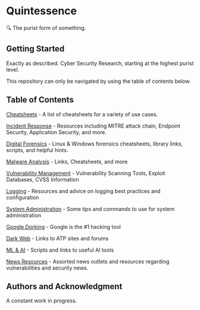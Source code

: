 # Quintessence

🔍 The purist form of something.

## Getting Started

Exactly as described. Cyber Security Research, starting at the highest purist level. 

This repository can only be navigated by using the table of contents below. 

## Table of Contents

[Cheatsheets]() - A list of cheatsheets for a variety of use cases.

[Incident Response]() - Resources including MITRE attack chain, Endpoint Security, Application Security, and more. 

[Digital Forensics]() - Linux & Windows forensics cheatsheets, library links, scripts, and helpful hints. 

[Malware Analysis]() - Links, Cheatsheets, and more

[Vulnerability Management]() - Vulnerability Scanning Tools, Exploit Databases, CVSS Information

[Logging]() - Resources and advice on logging best practices and configuration

[System Administration]() - Some tips and commands to use for system administration

[Google Dorking]() - Google is the #1 hacking tool

[Dark Web]() - Links to ATP sites and forums

[ML & AI]() - Scripts and links to useful AI tools 

[News Resources]() - Assorted news outlets and resources regarding vulnerabilities and security news. 

## Authors and Acknowledgment

A constant work in progress.